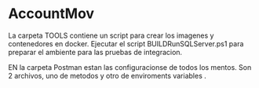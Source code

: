 # AccountMov
La carpeta TOOLS contiene un script para crear los imagenes y contenedores en docker.
Ejecutar el script BUILDRunSQLServer.ps1 para preparar el ambiente para las pruebas de integracion.

EN la carpeta Postman estan las configuracionse de todos los mentos. Son 2 archivos, uno de metodos y otro de enviroments variables
.